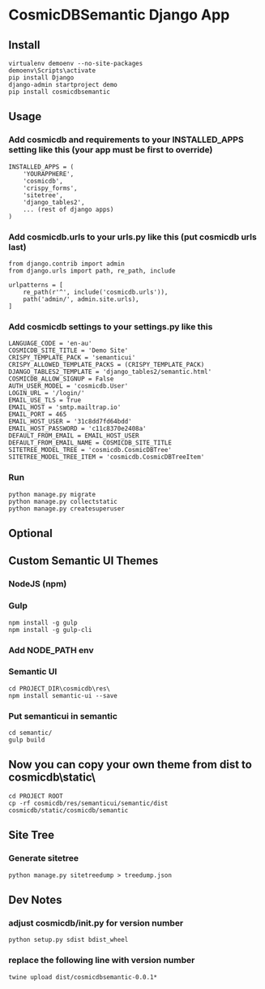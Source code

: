 # CosmicDBSemantic Django App

## Install
```
virtualenv demoenv --no-site-packages
demoenv\Scripts\activate
pip install Django
django-admin startproject demo
pip install cosmicdbsemantic
```

## Usage

### Add cosmicdb and requirements to your INSTALLED_APPS setting like this (your app must be first to override)
```
INSTALLED_APPS = (
    'YOURAPPHERE',
    'cosmicdb',
    'crispy_forms',
    'sitetree',
    'django_tables2',
    ... (rest of django apps)
)
```

### Add cosmicdb.urls to your urls.py like this (put cosmicdb urls last)
```
from django.contrib import admin
from django.urls import path, re_path, include

urlpatterns = [
    re_path(r'^', include('cosmicdb.urls')),
    path('admin/', admin.site.urls),
]
```

### Add cosmicdb settings to your settings.py like this
```
LANGUAGE_CODE = 'en-au'
COSMICDB_SITE_TITLE = 'Demo Site'
CRISPY_TEMPLATE_PACK = 'semanticui'
CRISPY_ALLOWED_TEMPLATE_PACKS = (CRISPY_TEMPLATE_PACK)
DJANGO_TABLES2_TEMPLATE = 'django_tables2/semantic.html'
COSMICDB_ALLOW_SIGNUP = False
AUTH_USER_MODEL = 'cosmicdb.User'
LOGIN_URL = '/login/'
EMAIL_USE_TLS = True
EMAIL_HOST = 'smtp.mailtrap.io'
EMAIL_PORT = 465
EMAIL_HOST_USER = '31c8dd7fd64bdd'
EMAIL_HOST_PASSWORD = 'c11c8370e2408a'
DEFAULT_FROM_EMAIL = EMAIL_HOST_USER
DEFAULT_FROM_EMAIL_NAME = COSMICDB_SITE_TITLE
SITETREE_MODEL_TREE = 'cosmicdb.CosmicDBTree'
SITETREE_MODEL_TREE_ITEM = 'cosmicdb.CosmicDBTreeItem'
```

### Run
```
python manage.py migrate
python manage.py collectstatic
python manage.py createsuperuser
```

## Optional

## Custom Semantic UI Themes

### NodeJS (npm)

### Gulp
```
npm install -g gulp
npm install -g gulp-cli
```

### Add NODE_PATH env

### Semantic UI
```
cd PROJECT_DIR\cosmicdb\res\
npm install semantic-ui --save
```

### Put semanticui in semantic
```
cd semantic/
gulp build
```

## Now you can copy your own theme from dist to cosmicdb\static\
```
cd PROJECT ROOT
cp -rf cosmicdb/res/semanticui/semantic/dist cosmicdb/static/cosmicdb/semantic
```

## Site Tree

### Generate sitetree
```
python manage.py sitetreedump > treedump.json
```


## Dev Notes

### adjust cosmicdb/__init__.py for version number
```
python setup.py sdist bdist_wheel
```
### replace the following line with version number
```
twine upload dist/cosmicdbsemantic-0.0.1*
```
